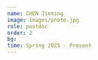 ```yaml
---
name: CHEN Jieming
image: images/photo.jpg
role: postdoc
order: 2
bg: 
time: Spring 2025 - Present 
---
```


<!-- Lorem ipsum dolor sit amet, consectetur adipiscing elit, sed do eiusmod tempor incididunt ut labore et dolore magna aliqua. -->
